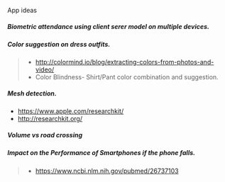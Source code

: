 App ideas

##### Biometric attendance using client serer model on multiple devices.

##### Color suggestion on dress outfits. 
> - http://colormind.io/blog/extracting-colors-from-photos-and-video/
> - Color Blindness- Shirt/Pant color combination and suggestion.

##### Mesh detection. 

- https://www.apple.com/researchkit/
- http://researchkit.org/

##### Volume vs road crossing


##### 

##### Impact on the Performance of Smartphones if the phone falls.
> - https://www.ncbi.nlm.nih.gov/pubmed/26737103
